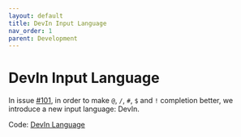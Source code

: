 ```yaml
---
layout: default
title: DevIn Input Language
nav_order: 1
parent: Development
---
```


# DevIn Input Language 

In issue [#101](https://github.com/unit-mesh/auto-dev/issues/101),
in order to make `@`, `/`, `#`, `$` and `!` completion better, we introduce a new input language: DevIn.

Code: [DevIn Language](exts/devin-lang)


